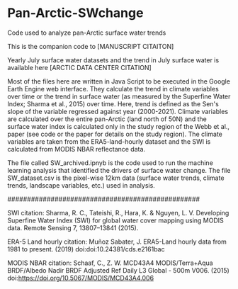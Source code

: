 # Pan-Arctic-SWchange
Code used to analyze pan-Arctic surface water trends 

This is the companion code to [MANUSCRIPT CITAITON]

Yearly July surface water datasets and the trend in July surface water is available here [ARCTIC DATA CENTER CITATION]

Most of the files here are written in Java Script to be executed in the Google Earth Engine web interface. They calculate the trend in climate variables over time or the trend in surface water (as measured by the Superfine Water Index; Sharma et al., 2015) over time. Here, trend is defined as the Sen's slope of the variable regressed against year (2000-2021). Climate variables are calculated over the entire pan-Arctic (land north of 50N) and the surface water index is calculated only in the study region of the Webb et al., paper (see code or the paper for details on the study region). The climate variables are taken from the ERA5-land-hourly dataset and the SWI is calculated from MODIS NBAR reflectance data.

The file called SW_archived.ipnyb is the code used to run the machine learning analysis that identified the drivers of surface water change. The file SW_dataset.csv is the pixel-wise 12km data (surface water trends, climate trends, landscape variables, etc.) used in analysis. 

#################################################

SWI citation: Sharma, R. C., Tateishi, R., Hara, K. & Nguyen, L. V. Developing Superfine Water Index (SWI) for global water cover mapping using MODIS data. Remote Sensing 7, 13807–13841 (2015).

ERA-5 Land hourly citation: Muñoz Sabater, J. ERA5-Land hourly data from 1981 to present. (2019) doi:doi:10.24381/cds.e2161bac

MODIS NBAR citation: Schaaf, C., Z. W. MCD43A4 MODIS/Terra+Aqua BRDF/Albedo Nadir BRDF Adjusted Ref Daily L3 Global - 500m V006. (2015) doi:https://doi.org/10.5067/MODIS/MCD43A4.006
